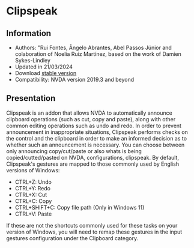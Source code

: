 # Clipspeak


## Information
* Authors: "Rui Fontes, Ângelo Abrantes, Abel Passos Júnior and colaboration of Noelia Ruiz Martínez, based on the work of Damien Sykes-Lindley
* Updated in 21/03/2024
* Download [stable version][1]
* Compatibility: NVDA version 2019.3 and beyond


## Presentation
Clipspeak is an addon that allows NVDA to automatically announce clipboard operations (such as cut, copy and paste), along with other common editing operations such as undo and redo.
In order to prevent announcement in inappropriate situations, Clipspeak performs checks on the control and the clipboard in order to make an informed decision as to whether such an announcement is necessary.
You can choose between only announcing copy/cut/paste or also whats is being copied/cutted/pasted on NVDA, configurations, clipspeak.
By default, Clipspeak's gestures are mapped to those commonly used by English versions of Windows:
* CTRL+Z: Undo
* CTRL+Y: Redo
* CTRL+X: Cut
* CTRL+C: Copy
* CTRL+SHIFT+C: Copy file path (Only in Windows 11)
* CTRL+V: Paste

If these are not the shortcuts commonly used for these tasks on your version of Windows, you will need to remap these gestures in the input gestures configuration under the Clipboard category.


[1]: https://github.com/ruifontes/clipspeak/releases/download/2024.03.21/clipspeak-2024.03.21.nvda-addon
